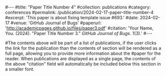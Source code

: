 #---
#title: "Paper Title Number 4"
#collection: publications
#category: conferences
#permalink: /publication/2024-02-17-paper-title-number-4
#excerpt: 'This paper is about fixing template issue #693.'
#date: 2024-02-17
#venue: 'GitHub Journal of Bugs'
#paperurl: 'http://academicpages.github.io/files/paper3.pdf'
#citation: 'Your Name, You. (2024). &quot;Paper Title Number 3.&quot; <i>GitHub Journal of Bugs</i>. 1(3).'
#---

#The contents above will be part of a list of publications, if the user clicks the link for the publication than the contents of section will be rendered as a full page, allowing you to provide more information about the #paper for the reader. When publications are displayed as a single page, the contents of the above "citation" field will automatically be included below this section in a smaller font.
